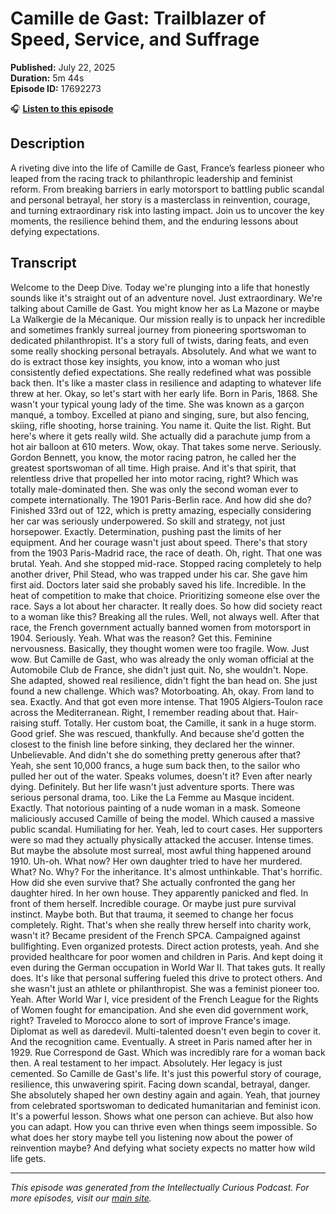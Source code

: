 # Camille de Gast: Trailblazer of Speed, Service, and Suffrage

**Published:** July 22, 2025  
**Duration:** 5m 44s  
**Episode ID:** 17692273

🎧 **[Listen to this episode](https://intellectuallycurious.buzzsprout.com/2529712/episodes/17692273-camille-de-gast-trailblazer-of-speed-service-and-suffrage)**

## Description

A riveting dive into the life of Camille de Gast, France’s fearless pioneer who leaped from the racing track to philanthropic leadership and feminist reform. From breaking barriers in early motorsport to battling public scandal and personal betrayal, her story is a masterclass in reinvention, courage, and turning extraordinary risk into lasting impact. Join us to uncover the key moments, the resilience behind them, and the enduring lessons about defying expectations.

## Transcript

Welcome to the Deep Dive. Today we're plunging into a life that honestly sounds like it's straight out of an adventure novel. Just extraordinary. We're talking about Camille de Gast. You might know her as La Mazone or maybe La Walkergie de la Mécanique. Our mission really is to unpack her incredible and sometimes frankly surreal journey from pioneering sportswoman to dedicated philanthropist. It's a story full of twists, daring feats, and even some really shocking personal betrayals. Absolutely. And what we want to do is extract those key insights, you know, into a woman who just consistently defied expectations. She really redefined what was possible back then. It's like a master class in resilience and adapting to whatever life threw at her. Okay, so let's start with her early life. Born in Paris, 1868. She wasn't your typical young lady of the time. She was known as a garçon manqué, a tomboy. Excelled at piano and singing, sure, but also fencing, skiing, rifle shooting, horse training. You name it. Quite the list. Right. But here's where it gets really wild. She actually did a parachute jump from a hot air balloon at 610 meters. Wow, okay. That takes some nerve. Seriously. Gordon Bennett, you know, the motor racing patron, he called her the greatest sportswoman of all time. High praise. And it's that spirit, that relentless drive that propelled her into motor racing, right? Which was totally male-dominated then. She was only the second woman ever to compete internationally. The 1901 Paris-Berlin race. And how did she do? Finished 33rd out of 122, which is pretty amazing, especially considering her car was seriously underpowered. So skill and strategy, not just horsepower. Exactly. Determination, pushing past the limits of her equipment. And her courage wasn't just about speed. There's that story from the 1903 Paris-Madrid race, the race of death. Oh, right. That one was brutal. Yeah. And she stopped mid-race. Stopped racing completely to help another driver, Phil Stead, who was trapped under his car. She gave him first aid. Doctors later said she probably saved his life. Incredible. In the heat of competition to make that choice. Prioritizing someone else over the race. Says a lot about her character. It really does. So how did society react to a woman like this? Breaking all the rules. Well, not always well. After that race, the French government actually banned women from motorsport in 1904. Seriously. Yeah. What was the reason? Get this. Feminine nervousness. Basically, they thought women were too fragile. Wow. Just wow. But Camille de Gast, who was already the only woman official at the Automobile Club de France, she didn't just quit. No, she wouldn't. Nope. She adapted, showed real resilience, didn't fight the ban head on. She just found a new challenge. Which was? Motorboating. Ah, okay. From land to sea. Exactly. And that got even more intense. That 1905 Algiers-Toulon race across the Mediterranean. Right, I remember reading about that. Hair-raising stuff. Totally. Her custom boat, the Camille, it sank in a huge storm. Good grief. She was rescued, thankfully. And because she'd gotten the closest to the finish line before sinking, they declared her the winner. Unbelievable. And didn't she do something pretty generous after that? Yeah, she sent 10,000 francs, a huge sum back then, to the sailor who pulled her out of the water. Speaks volumes, doesn't it? Even after nearly dying. Definitely. But her life wasn't just adventure sports. There was serious personal drama, too. Like the La Femme au Masque incident. Exactly. That notorious painting of a nude woman in a mask. Someone maliciously accused Camille of being the model. Which caused a massive public scandal. Humiliating for her. Yeah, led to court cases. Her supporters were so mad they actually physically attacked the accuser. Intense times. But maybe the absolute most surreal, most awful thing happened around 1910. Uh-oh. What now? Her own daughter tried to have her murdered. What? No. Why? For the inheritance. It's almost unthinkable. That's horrific. How did she even survive that? She actually confronted the gang her daughter hired. In her own house. They apparently panicked and fled. In front of them herself. Incredible courage. Or maybe just pure survival instinct. Maybe both. But that trauma, it seemed to change her focus completely. Right. That's when she really threw herself into charity work, wasn't it? Became president of the French SPCA. Campaigned against bullfighting. Even organized protests. Direct action protests, yeah. And she provided healthcare for poor women and children in Paris. And kept doing it even during the German occupation in World War II. That takes guts. It really does. It's like that personal suffering fueled this drive to protect others. And she wasn't just an athlete or philanthropist. She was a feminist pioneer too. Yeah. After World War I, vice president of the French League for the Rights of Women fought for emancipation. And she even did government work, right? Traveled to Morocco alone to sort of improve France's image. Diplomat as well as daredevil. Multi-talented doesn't even begin to cover it. And the recognition came. Eventually. A street in Paris named after her in 1929. Rue Correspond de Gast. Which was incredibly rare for a woman back then. A real testament to her impact. Absolutely. Her legacy is just cemented. So Camille de Gast's life. It's just this powerful story of courage, resilience, this unwavering spirit. Facing down scandal, betrayal, danger. She absolutely shaped her own destiny again and again. Yeah, that journey from celebrated sportswoman to dedicated humanitarian and feminist icon. It's a powerful lesson. Shows what one person can achieve. But also how you can adapt. How you can thrive even when things seem impossible. So what does her story maybe tell you listening now about the power of reinvention maybe? And defying what society expects no matter how wild life gets.

---
*This episode was generated from the Intellectually Curious Podcast. For more episodes, visit our [main site](https://intellectuallycurious.buzzsprout.com).*
